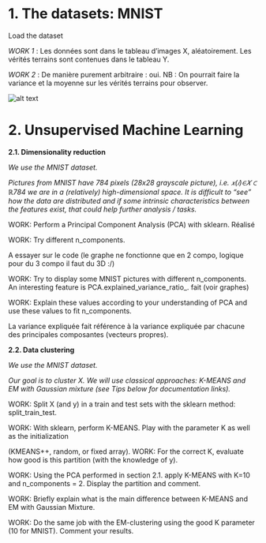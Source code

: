 # 1.	The datasets: MNIST

Load the dataset 

_WORK 1_ : Les données sont dans le tableau d’images X, aléatoirement. Les vérités terrains sont contenues dans le tableau Y.  

_WORK 2_ : De manière purement arbitraire : oui. 
NB : On pourrait faire la variance et la moyenne sur les vérités terrains pour observer.

![alt text](tristanlorriaux/MachineLearningProject/1.jpg) 

# 2.  Unsupervised Machine Learning

**2.1. Dimensionality reduction**

_We use the MNIST dataset._

_Pictures from MNIST have 784 pixels (28x28 grayscale picture), i.e. 𝑥(𝑖)∈𝑋 ⊂ ℝ784 we are in a (relatively) high-dimensional space. It is difficult to “see” how the data are distributed and if some intrinsic characteristics between the features exist, that could help further analysis / tasks._


WORK: Perform a Principal Component Analysis (PCA) with sklearn.
Réalisé


WORK: Try different n_components.

A essayer sur le code (le graphe ne fonctionne que en 2 compo, logique pour du 3 compo il faut du 3D :/)


WORK: Try to display some MNIST pictures with different n_components.
An interesting feature is PCA.explained_variance_ratio_.
fait (voir graphes)


WORK: Explain these values according to your understanding of PCA and use these values to fit n_components.

La variance expliquée fait référence à la variance expliquée par chacune des principales composantes (vecteurs propres).

**2.2. Data clustering**

_We use the MNIST dataset._

_Our goal is to cluster X. We will use classical approaches: K-MEANS and EM with Gaussian mixture
(see Tips below for documentation links)._


WORK: Split X (and y) in a train and test sets with the sklearn method: split_train_test.


WORK: With sklearn, perform K-MEANS. Play with the parameter K as well as the initialization


(KMEANS++, random, or fixed array).
WORK: For the correct K, evaluate how good is this partition (with the knowledge of y).


WORK: Using the PCA performed in section 2.1. apply K-MEANS with K=10 and n_components
= 2. Display the partition and comment.


WORK: Briefly explain what is the main difference between K-MEANS and EM with Gaussian
Mixture.


WORK: Do the same job with the EM-clustering using the good K parameter (10 for MNIST).
Comment your results.
